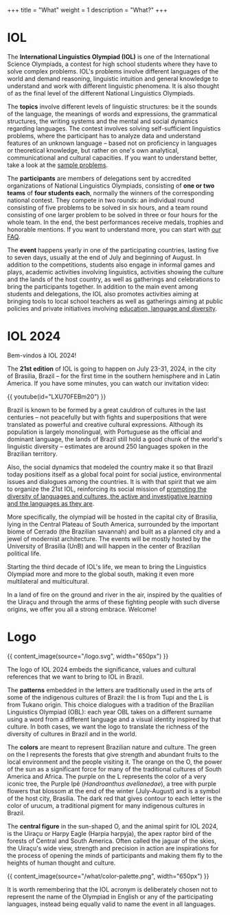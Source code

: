 +++
title = "What"
weight = 1
description = "What?"
+++

# IOL

The **International Linguistics Olympiad (IOL)** is one of the International Science Olympiads, a contest for high school students where they have to solve complex problems. IOL's problems involve different languages of the world and demand reasoning, linguistic intuition and general knowledge to understand and work with different linguistic phenomena. It is also thought of as the final level of the different National Linguistics Olympiads.

The **topics** involve different levels of linguistic structures: be it the sounds of the language, the meanings of words and expressions, the grammatical structures, the writing systems and the mental and social dynamics regarding languages. The contest involves solving self-sufficient linguistics problems, where the participant has to analyze data and understand features of an unknown language –  based not on proficiency in languages or theoretical knowledge, but rather on one's own analytical, communicational and cultural capacities. If you want to understand better, take a look at the [sample problems](https://ioling.org/problems/samples/).

The **participants** are members of delegations sent by accredited organizations of National Linguistics Olympiads, consisting of **one or two teams** of **four students each**, normally the winners of the corresponding national contest. They compete in two rounds: an individual round consisting of five problems to be solved in six hours, and a team round consisting of one larger problem to be solved in three or four hours for the whole team. In the end, the best performances receive medals, trophies and honorable mentions. If you want to understand more, you can start with [our FAQ](https://ioling.org/faq/). 

The **event** happens yearly in one of the participating countries, lasting five to seven days, usually at the end of July and beginning of August. In addition to the competitions, students also engage in informal games and plays, academic activities involving linguistics, activities showing the culture and the lands of the host country, as well as gatherings and celebrations to bring the participants together. In addition to the main event among students and delegations, the IOL also promotes activities aiming at bringing tools to local school teachers as well as gatherings aiming at public policies and private initiatives involving [education, language and diversity](/why/#education-language-and-diversity).

# IOL 2024

Bem-vindos à IOL 2024!

The **21st edition** of IOL is going to happen on July 23-31, 2024, in the city of Brasilia, Brazil –  for the first time in the southern hemisphere and in Latin America. If you have some minutes, you can watch our invitation video: 

{{ youtube(id="LXU70FEBm20") }}

Brazil is known to be formed by a great cauldron of cultures in the last centuries – not peacefully but with fights and superpositions that were translated as powerful and creative cultural expressions. Although its population is largely monolingual, with Portuguese as the official and dominant language, the lands of Brazil still hold a good chunk of the world's linguistic diversity – estimates are around 250 languages spoken in the Brazilian territory.

Also, the social dynamics that modeled the country make it so that Brazil today positions itself as a global focal point for social justice, environmental issues and dialogues among the countries. It is with that spirit that we aim to organize the 21st IOL, reinforcing its social mission of [promoting the diversity of languages and cultures, the active and investigative learning and the languages as they are](/why/#education-language-and-diversity).

More specifically, the olympiad will be hosted in the capital city of Brasilia, lying in the Central Plateau of South America, surrounded by the important biome of Cerrado (the Brazilian savannah) and built as a planned city and a jewel of modernist architecture. The events will be mostly hosted by the University of Brasilia (UnB) and will happen in the center of Brazilian political life. 

Starting the third decade of IOL's life, we mean to bring the Linguistics Olympiad more and more to the global south, making it even more multilateral and multicultural. 

In a land of fire on the ground and river in the air, inspired by the qualities of the Uiraçu and through the arms of these fighting people with such diverse origins, we offer you all a strong embrace. Welcome! 

# Logo

{{ content_image(source="/logo.svg", width="650px") }}

The logo of IOL 2024 embeds the significance, values and cultural references that we want to bring to IOL in Brazil. 

The **patterns** embedded in the letters are traditionally used in the arts of some of the indigenous cultures of Brazil: the I is from Tupi and the L is from Tukano origin. This choice dialogues with a tradition of the Brazilian Linguistics Olympiad (OBL): each year OBL takes on a different surname using a word from a different language and a visual identity inspired by that culture. In both cases, we want the logo to translate the richness of the diversity of cultures in Brazil and in the world. 

The **colors** are meant to represent Brazilian nature and culture. The green on the I represents the forests that give strength and abundant fruits to the local environment and the people visiting it. The orange on the O, the power of the sun as a significant force for many of the traditional cultures of South America and Africa. The purple on the L represents the color of a very iconic tree, the Purple Ipê (*Handroanthus avellanedae*), a tree with purple flowers that blossom at the end of the winter (July-August) and is a symbol of the host city, Brasília. The dark red that gives contour to each letter is the color of urucum, a traditional pigment for many indigenous cultures in Brazil. 

The **central figure** in the sun-shaped O, and the animal spirit for IOL 2024, is the Uiraçu or Harpy Eagle (Harpia harpyja), the apex raptor bird of the forests of Central and South America. Often called the jaguar of the skies, the Uiraçu's wide view, strength and precision in action are inspirations for the process of opening the minds of participants and making them fly to the heights of human thought and culture. 

{{ content_image(source="/what/color-palette.png", width="650px") }}

It is worth remembering that the IOL acronym is deliberately chosen not to represent the name of the Olympiad in English or any of the participating languages, instead being equally valid to name the event in all languages.
